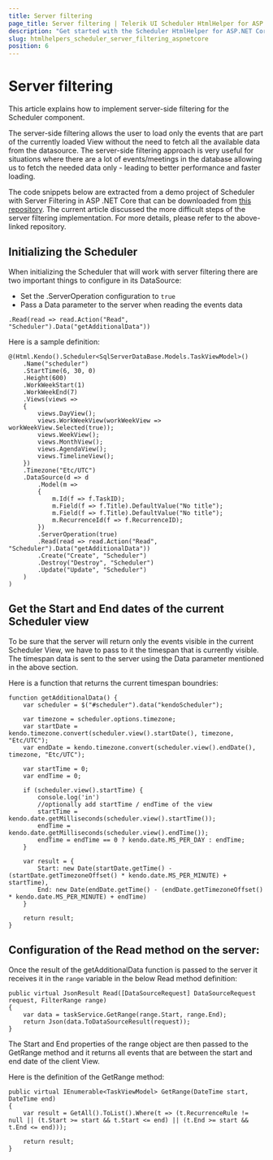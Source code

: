 ```yaml
---
title: Server filtering
page_title: Server filtering | Telerik UI Scheduler HtmlHelper for ASP.NET Core
description: "Get started with the Scheduler HtmlHelper for ASP.NET Core and learn how to configure the component to work with server-side filtering."
slug: htmlhelpers_scheduler_server_filtering_aspnetcore
position: 6
---
```


# Server filtering

This article explains how to implement server-side filtering for the Scheduler component.

The server-side filtering allows the user to load only the events that are part of the currently loaded View without the need to fetch all the available data from the datasource. The server-side filtering approach is very useful for situations where there are a lot of events/meetings in the database allowing us to fetch the needed data only - leading to better performance and faster loading.

The code snippets below are extracted from a demo project of Scheduler with Server Filtering in ASP .NET Core that can be downloaded from  [this repository](https://github.com/telerik/ui-for-aspnet-core-examples/tree/master/scheduler/scheduler-server-filtering). The current article discussed the more difficult steps of the server filtering implementation. For more details, please refer to the above-linked repository.

## Initializing the Scheduler

When initializing the Scheduler that will work with server filtering there are two important things to configure in its DataSource:
* Set the .ServerOperation configuration to ``true``
* Pass a Data parameter to the server when reading the events data
```Razor
.Read(read => read.Action("Read", "Scheduler").Data("getAdditionalData"))
```

Here is a sample definition:

```Razor
@(Html.Kendo().Scheduler<SqlServerDataBase.Models.TaskViewModel>()
	.Name("scheduler")
    .StartTime(6, 30, 0)
	.Height(600)
    .WorkWeekStart(1)
    .WorkWeekEnd(7)
	.Views(views =>
	{
		views.DayView();
		views.WorkWeekView(workWeekView => workWeekView.Selected(true));
		views.WeekView();
		views.MonthView();
		views.AgendaView();
		views.TimelineView();
	})
	.Timezone("Etc/UTC")
	.DataSource(d => d
		.Model(m =>
		{
			m.Id(f => f.TaskID);
			m.Field(f => f.Title).DefaultValue("No title");
			m.Field(f => f.Title).DefaultValue("No title");
			m.RecurrenceId(f => f.RecurrenceID);
		})
        .ServerOperation(true)
        .Read(read => read.Action("Read", "Scheduler").Data("getAdditionalData"))
		.Create("Create", "Scheduler")
		.Destroy("Destroy", "Scheduler")
		.Update("Update", "Scheduler")
	)
)
```

## Get the Start and End dates of the current Scheduler view

To be sure that the server will return only the events visible in the current Scheduler View, we have to pass to it the timespan that is currently visible. The timespan data is sent to the server using the Data parameter mentioned in the above section.

Here is a function that returns the current timespan boundries:

```
function getAdditionalData() {
    var scheduler = $("#scheduler").data("kendoScheduler");

    var timezone = scheduler.options.timezone;
    var startDate = kendo.timezone.convert(scheduler.view().startDate(), timezone, "Etc/UTC");
    var endDate = kendo.timezone.convert(scheduler.view().endDate(), timezone, "Etc/UTC");

    var startTime = 0;
    var endTime = 0;

    if (scheduler.view().startTime) {
        console.log('in')
        //optionally add startTime / endTime of the view
        startTime = kendo.date.getMilliseconds(scheduler.view().startTime());
        endTime = kendo.date.getMilliseconds(scheduler.view().endTime());
        endTime = endTime == 0 ? kendo.date.MS_PER_DAY : endTime;
    }

    var result = {
        Start: new Date(startDate.getTime() - (startDate.getTimezoneOffset() * kendo.date.MS_PER_MINUTE) + startTime),
        End: new Date(endDate.getTime() - (endDate.getTimezoneOffset() * kendo.date.MS_PER_MINUTE) + endTime)
    }

    return result;
}
```

## Configuration of the Read method on the server:

Once the result of the getAdditionalData function is passed to the server it receives it in the ``range`` variable in the below Read method definition:

```Razor
public virtual JsonResult Read([DataSourceRequest] DataSourceRequest request, FilterRange range)
{
    var data = taskService.GetRange(range.Start, range.End);
    return Json(data.ToDataSourceResult(request));
}
```

The Start and End properties of the range object are then passed to the GetRange method and it returns all events that are between the start and end date of the client View.

Here is the definition of the GetRange method:

```Razor
public virtual IEnumerable<TaskViewModel> GetRange(DateTime start, DateTime end)
{
    var result = GetAll().ToList().Where(t => (t.RecurrenceRule != null || (t.Start >= start && t.Start <= end) || (t.End >= start && t.End <= end)));

    return result;
}
```